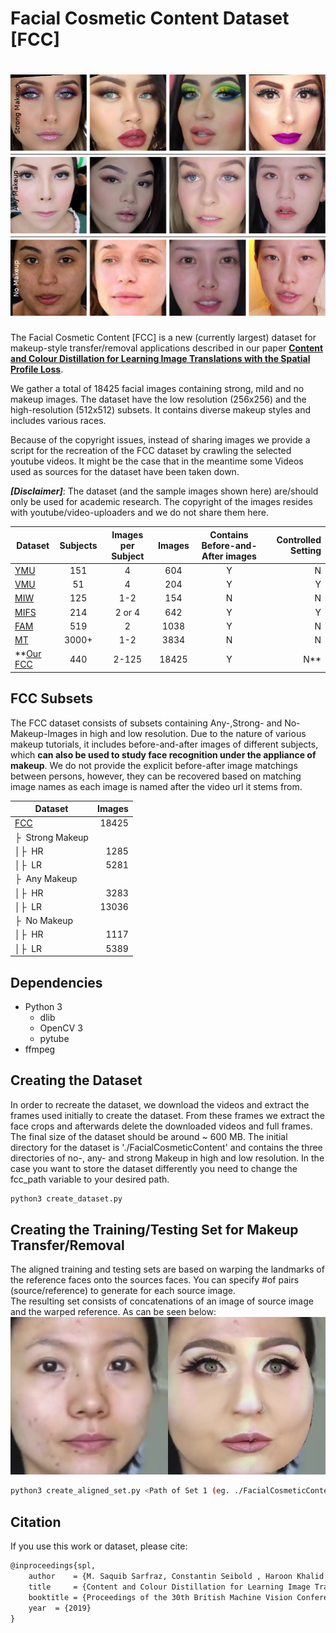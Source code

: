 # Facial Cosmetic Content Dataset [FCC]


![dataset](./sampleimages/dataset_samples.png)
=====
The Facial Cosmetic Content [FCC] is a new (currently largest) dataset for makeup-style transfer/removal applications described in our paper [**Content and Colour Distillation for Learning Image Translations with the Spatial Profile Loss**](https://arxiv.org/pdf/1908.00274.pdf).

We gather a total of 18425 facial images containing strong, mild and no makeup images.  The dataset have the low resolution (256x256) and the high-resolution (512x512) subsets. It contains diverse makeup styles and includes various
races.

Because of the copyright issues, instead of sharing images we provide a script for the recreation of the FCC dataset by crawling the selected youtube videos. It might be the case that in the meantime some Videos used as sources for the dataset have been taken down. 

***[Disclaimer]***: The dataset (and the sample images shown here) are/should only be used for academic research. The copyright of the images resides with youtube/video-uploaders and we do not share them here.

| Dataset        | Subjects |Images per Subject | Images| Contains Before-and-After images            | Controlled Setting  |
| ------------- |:-------------:|:-------------:|:-------------:|:-------------:| -----:|
| [YMU](https://ieeexplore.ieee.org/document/6374605)      | 151 | 4 | 604|Y|N
| [VMU](https://ieeexplore.ieee.org/document/6374605)      | 51      |   4 | 204|Y|Y
| [MIW](https://ieeexplore.ieee.org/abstract/document/6612994) | 125      |    1-2 | 154|N|N
| [MIFS](https://ieeexplore.ieee.org/abstract/document/7947686) | 214      |    2 or 4 | 642|Y|Y
| [FAM](https://ieeexplore.ieee.org/document/6638073) | 519      |    2 | 1038|Y|N
| [MT](https://dl.acm.org/citation.cfm?id=3240618) | 3000+      |    1-2 | 3834|N|N
| **[Our FCC](https://arxiv.org/pdf/1908.00274.pdf)| 440      |    2-125 | 18425|Y|N**

## FCC Subsets

The FCC dataset consists of subsets containing Any-,Strong- and No-Makeup-Images in high and low resolution. 
 Due to the nature of various makeup tutorials, it includes before-and-after images of different subjects, which **can also be used to study face recognition under the appliance of makeup**.
 We do not provide the explicit before-after image matchings between persons, however, they can be recovered based on matching image names as each image is named after the video url it stems from.
 
| Dataset   |   Images| 
| ------------- | -----:|
| [FCC](https://arxiv.org/pdf/1908.00274.pdf) |   18425  |
| &boxvr;&nbsp;  Strong Makeup ||
|&boxv;&boxvr;&nbsp; HR    |  1285  | 
|  &boxv;&boxvr;&nbsp;  LR |  5281  | 
|   &boxvr;&nbsp; Any Makeup ||
| &boxv;&boxvr;&nbsp; HR   |  3283  | 
|&boxv;&boxvr;&nbsp;  LR|  13036  |  
| &boxvr;&nbsp; No Makeup ||
 | &boxv;&boxvr;&nbsp; HR  |  1117  | 
| &boxv;&boxvr;&nbsp; LR |  5389  | 



## Dependencies
+ Python 3 
   * dlib
   * OpenCV 3 
   * pytube
+ ffmpeg

## Creating the Dataset
In order to recreate the dataset, we download the videos and extract the frames used initially to create the dataset. From these frames we extract the face crops and afterwards delete the downloaded videos and full frames. The final size of the dataset should be around ~ 600 MB. The initial directory for the dataset is './FacialCosmeticContent' and contains the three directories of no-, any- and strong Makeup in high and low resolution. In the case you want to store the dataset differently you need to change the fcc_path variable to your desired path.

```bash
python3 create_dataset.py
```

## Creating the Training/Testing Set for Makeup Transfer/Removal
The aligned training and testing sets are based on warping the landmarks of the reference faces onto the sources faces. 
You can specify #of pairs (source/reference) to generate for each source image.  
The resulting set consists of concatenations of an image of source image and the warped reference. As can be seen below:  
![dataset example](./sampleimages/img1.jpg)

```bash
python3 create_aligned_set.py <Path of Set 1 (eg. ./FacialCosmeticContent/LR/AnyMakeup)> <Path of Set 2 (eg. ./FacialCosmeticContent/LR/NoMakeup)> <Desired Output Path> <number of pairs assigned to one face of Set 1> <desired Image Size> 
```


## Citation
If you use this work or dataset, please cite:
```latex
@inproceedings{spl,
    author    = {M. Saquib Sarfraz, Constantin Seibold , Haroon Khalid and Rainer Stiefelhagen}, 
    title     = {Content and Colour Distillation for Learning Image Translations with the Spatial Profile Loss}, 
    booktitle = {Proceedings of the 30th British Machine Vision Conference (BMVC)},
    year  = {2019}
}

```
